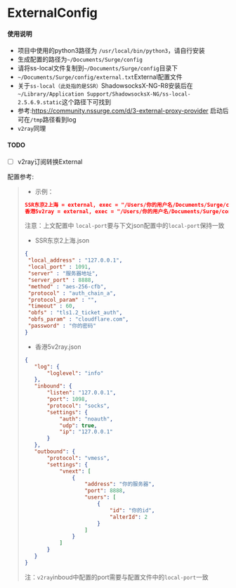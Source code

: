 # ExternalConfig

#### 使用说明

- 项目中使用的python3路径为 `/usr/local/bin/python3`，请自行安装
- 生成配置的路径为`~/Documents/Surge/config`
- 请将ss-local文件复制到`~/Documents/Surge/config`目录下
- `~/Documents/Surge/config/external.txt`External配置文件
- 关于`ss-local（此处指的是SSR）`ShadowsocksX-NG-R8安装后在`~/Library/Application Support/ShadowsocksX-NG/ss-local-2.5.6.9.static`这个路径下可找到
- 参考:https://community.nssurge.com/d/3-external-proxy-provider 启动后可在`/tmp`路径看到log
- `v2ray`同理

#### TODO

- [ ] v2ray订阅转换External

配置参考:

>- 示例：
>
>```json
>SSR东京2上海 = external, exec = "/Users/你的用户名/Documents/Surge/config/ss-local", local-port = 1091, args = "-c", args = "/Users/你的用户名/Documents/Surge/config/SSR东京2上海.json"
>香港5v2ray = external, exec = "/Users/你的用户名/Documents/Surge/config/v2ray", local-port = 1098, args = "--config=/Users/你的用户名/Documents/Surge/config/香港5v2ray.json"
>```
>
>注意：上文配置中 `local-port`要与下文json配置中的`local-port`保持一致
>
>- SSR东京2上海.json
>
>```json
>{
>  "local_address" : "127.0.0.1",
>  "local_port" : 1091,
>  "server" : "服务器地址",
>  "server_port" : 8888,
>  "method" : "aes-256-cfb",
>  "protocol" : "auth_chain_a",
>  "protocol_param" : "",
>  "timeout" : 60,
>  "obfs" : "tls1.2_ticket_auth",
>  "obfs_param" : "cloudflare.com",
>  "password" : "你的密码"
>}
>```
>
>- 香港5v2ray.json
>
>```json
>{
>    "log": {
>        "loglevel": "info"
>    },
>    "inbound": {
>        "listen": "127.0.0.1",
>        "port": 1098,
>        "protocol": "socks",
>        "settings": {
>            "auth": "noauth",
>            "udp": true,
>            "ip": "127.0.0.1"
>        }
>    },
>    "outbound": {
>        "protocol": "vmess",
>        "settings": {
>            "vnext": [
>                {
>                    "address": "你的服务器",
>                    "port": 8888,
>                    "users": [
>                        {
>                            "id": "你的id",
>                            "alterId": 2
>                        }
>                    ]
>                }
>            ]
>        }
>    }
>}
>
>```
>
>注：`v2ray`inboud中配置的port需要与配置文件中的`local-port`一致